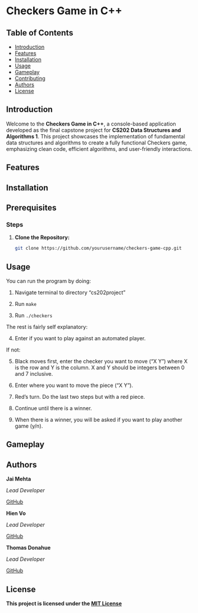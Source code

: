 # Checkers Game in C++

## Table of Contents
- [Introduction](#introduction)
- [Features](#features)
- [Installation](#installation)
- [Usage](#usage)
- [Gameplay](#gameplay)
- [Contributing](#contributing)
- [Authors](#authors)
- [License](#license)

## Introduction

Welcome to the **Checkers Game in C++**, a console-based application developed as the final capstone project for **CS202 Data Structures and Algorithms 1**. This project showcases the implementation of fundamental data structures and algorithms to create a fully functional Checkers game, emphasizing clean code, efficient algorithms, and user-friendly interactions.

## Features

## Installation 


## Prerequisites

### Steps
1. **Clone the Repository:**
   ```bash
   git clone https://github.com/yourusername/checkers-game-cpp.git
   
## Usage
You can run the program by doing:
1. Navigate terminal to directory “cs202project”

2. Run ```make```


3. Run ```./checkers```

The rest is fairly self explanatory:

4. Enter if you want to play against an automated player. 

If not:

5. Black moves first, enter the checker you want to move (“X Y”) where X is the row and Y is the column. X and Y should be integers between 0 and 7 inclusive.

6. Enter where you want to move the piece (“X Y”).

7. Red’s turn. Do the last two steps but with a red piece. 

8. Continue until there is a winner. 

9. When there is a winner, you will be asked if you want to play another game (y/n).


## Gameplay

## Authors 

**Jai Mehta**

*Lead Developer*

[GitHub](https://github.com/mehtajm)

**Hien Vo**

*Lead Developer*

[GitHub](https://github.com/HienVo22)

**Thomas Donahue**

*Lead Developer*

[GitHub](https://github.com/ThomasDonahue01)

## License
**This project is licensed under the [MIT License](https://mit-license.org)**


